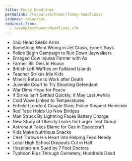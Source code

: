```yaml
---
title: Funny Headlines
permalink: /resources/humor/funny-headlines/
sidenav: resources
redirect_from:
  - /examples/humor/headlines.cfm
---
```


- Iraqi Head Seeks Arms
- Something Went Wrong in Jet Crash, Expert Says
- Police Begin Campaign to Run Down Jaywalkers
- Enraged Cow Injures Farmer with Ax
- Farmer Bill Dies in House
- British Left Waffles on Falkland Islands
- Teacher Strikes Idle Kids
- Miners Refuse to Work after Death
- Juvenile Court to Try Shooting Defendant
- War Dims Hope for Peace
- If Strike Isn't Settled Quickly, It May Last Awhile
- Cold Wave Linked to Temperatures
- Enfield (London) Couple Slain; Police Suspect Homicide
- Red Tape Holds Up New Bridges
- Man Struck By Lightning Faces Battery Charge
- New Study of Obesity Looks for Larger Test Group
- Astronaut Takes Blame for Gas in Spacecraft
- Kids Make Nutritious Snacks
- Chef Throws His Heart into Helping Feed Needy
- Local High School Dropouts Cut in Half
- Hospitals are Sued by 7 Foot Doctors
- Typhoon Rips Through Cemetery; Hundreds Dead
